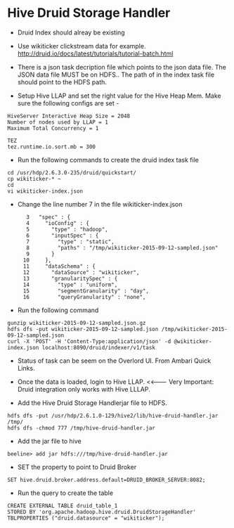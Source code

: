 # Hive Druid Storage Handler

* Druid Index should alreay be existing 
 * Use wikiticker clickstream data for example. http://druid.io/docs/latest/tutorials/tutorial-batch.html
 * There is a json task decription file which points to the json data file. The JSON data file MUST be on HDFS.. The path of in the index task file should point to the HDFS path. 

 * Setup Hive LLAP and set the right value for the Hive Heap Mem. Make sure the following configs are set - 
```
HiveServer Interactive Heap Size = 2048 
Number of nodes used by LLAP = 1 
Maximum Total Concurrency = 1

TEZ
tez.runtime.io.sort.mb = 300 
```

 * Run the following commands to create the druid index task file 
```
cd /usr/hdp/2.6.3.0-235/druid/quickstart/
cp wikiticker-* ~
cd
vi wikiticker-index.json 
```

 * Change the line number 7 in the file wikiticker-index.json
```
      3   "spec" : {
      4     "ioConfig" : {
      5       "type" : "hadoop",
      6       "inputSpec" : {
      7         "type" : "static",
      8         "paths" : "/tmp/wikiticker-2015-09-12-sampled.json"
      9       }
     10     },
     11     "dataSchema" : {
     12       "dataSource" : "wikiticker",
     13       "granularitySpec" : {
     14         "type" : "uniform",
     15         "segmentGranularity" : "day",
     16         "queryGranularity" : "none",

```

 * Run the following command 
```
gunzip wikiticker-2015-09-12-sampled.json.gz 
hdfs dfs -put wikiticker-2015-09-12-sampled.json /tmp/wikiticker-2015-09-12-sampled.json
curl -X 'POST' -H 'Content-Type:application/json' -d @wikiticker-index.json localhost:8090/druid/indexer/v1/task
```

 * Status of task can be seem on the Overlord UI. From Ambari Quick Links. 

* Once the data is loaded, login to Hive LLAP. <<--- Very Important: Druid integration only works with Hive LLLAP. 

* Add the Hive Druid Storage Handlerjar file to HDFS. 
```
hdfs dfs -put /usr/hdp/2.6.1.0-129/hive2/lib/hive-druid-handler.jar /tmp/
hdfs dfs -chmod 777 /tmp/hive-druid-handler.jar
```
* Add the jar file to hive 
```
beeline> add jar hdfs:///tmp/hive-druid-handler.jar
```
* SET the property to point to Druid Broker
```
SET hive.druid.broker.address.default=DRUID_BROKER_SERVER:8082;
```
* Run the query to create the table
```
CREATE EXTERNAL TABLE druid_table_1
STORED BY 'org.apache.hadoop.hive.druid.DruidStorageHandler'
TBLPROPERTIES ("druid.datasource" = "wikiticker");
```
